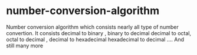 # number-conversion-algorithm
Number conversion algorithm which consists nearly all type of number convertion.
It consists decimal to binary , binary to decimal 
decimal to octal, octal to decimal , decimal to hexadecimal
hexadecimal to decimal .... 
And still many more
